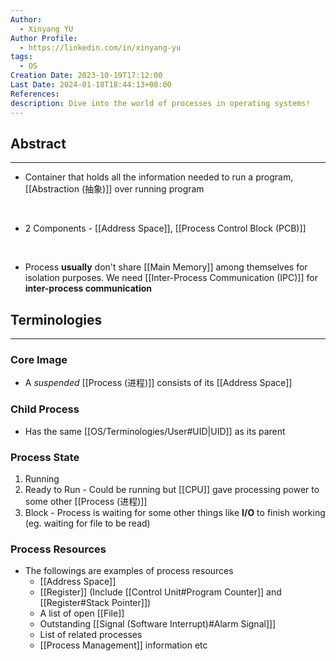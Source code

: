 ```yaml
---
Author:
  - Xinyang YU
Author Profile:
  - https://linkedin.com/in/xinyang-yu
tags:
  - OS
Creation Date: 2023-10-19T17:12:00
Last Date: 2024-01-18T18:44:13+08:00
References: 
description: Dive into the world of processes in operating systems!
---
```


## Abstract
---

- Container that holds all the information needed to run a program, [[Abstraction (抽象)]] over running program
</br>

- 2 Components - [[Address Space]], [[Process Control Block (PCB)]]
</br>

- Process **usually** don't share [[Main Memory]] among themselves for isolation purposes. We need [[Inter-Process Communication (IPC)]] for **inter-process communication** 


## Terminologies
---

### Core Image

- A _suspended_ [[Process (进程)]] consists of its [[Address Space]]

### Child Process

- Has the same [[OS/Terminologies/User#UID|UID]] as its parent
### Process State
1. Running
2. Ready to Run - Could be running but [[CPU]] gave processing power to some other [[Process (进程)]]
3. Block - Process is waiting for some other things like **I/O** to finish working (eg. waiting for file to be read)
### Process Resources
- The followings are examples of process resources
	- [[Address Space]]
	- [[Register]] (Include [[Control Unit#Program Counter]] and [[Register#Stack Pointer]])
	- A list of open [[File]]
	- Outstanding [[Signal (Software Interrupt)#Alarm Signal]]]
	- List of related processes
	- [[Process Management]] information etc